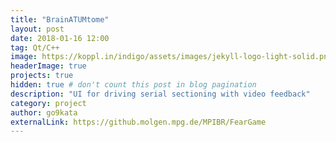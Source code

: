 ```yaml
---
title: "BrainATUMtome"
layout: post
date: 2018-01-16 12:00
tag: Qt/C++
image: https://koppl.in/indigo/assets/images/jekyll-logo-light-solid.png
headerImage: true
projects: true
hidden: true # don't count this post in blog pagination
description: "UI for driving serial sectioning with video feedback"
category: project
author: go9kata
externalLink: https://github.molgen.mpg.de/MPIBR/FearGame
---
```


